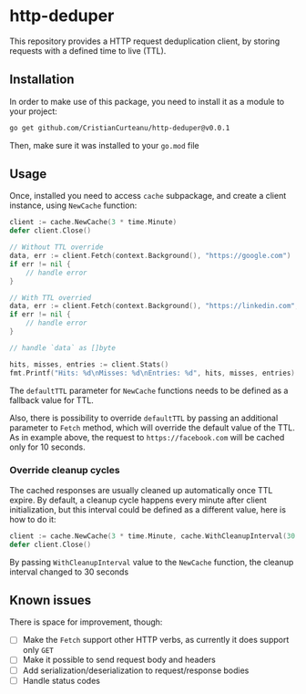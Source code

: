 # http-deduper

This repository provides a HTTP request deduplication client, by storing requests with a defined time to live (TTL).

## Installation

In order to make use of this package, you need to install it as a module to your project:

```sh
go get github.com/CristianCurteanu/http-deduper@v0.0.1
```

Then, make sure it was installed to your `go.mod` file

## Usage

Once, installed you need to access `cache` subpackage, and create a client instance, using `NewCache` function:

```go
client := cache.NewCache(3 * time.Minute)
defer client.Close()

// Without TTL override
data, err := client.Fetch(context.Background(), "https://google.com")
if err != nil {
    // handle error
}

// With TTL overried
data, err := client.Fetch(context.Background(), "https://linkedin.com", 10*time.Second)
if err != nil {
    // handle error
}

// handle `data` as []byte

hits, misses, entries := client.Stats()
fmt.Printf("Hits: %d\nMisses: %d\nEntries: %d", hits, misses, entries)
```

The `defaultTTL` parameter for `NewCache` functions needs to be defined as a fallback value for TTL.

Also, there is possibility to override `defaultTTL` by passing an additional parameter to `Fetch` method, which will override the default value of the TTL. As in example above, the request to `https://facebook.com` will be cached only for 10 seconds.

### Override cleanup cycles

The cached responses are usually cleaned up automatically once TTL expire. By default, a cleanup cycle happens every minute after client initialization, but this interval could be defined as a different value, here is how to do it:

```go
client := cache.NewCache(3 * time.Minute, cache.WithCleanupInterval(30 * time.Second))
defer client.Close()
```

By passing `WithCleanupInterval` value to the `NewCache` function, the cleanup interval changed to 30 seconds

## Known issues

There is space for improvement, though:

- [ ] Make the `Fetch` support other HTTP verbs, as currently it does support only `GET`
- [ ] Make it possible to send request body and headers
- [ ] Add serialization/deserialization to request/response bodies
- [ ] Handle status codes
